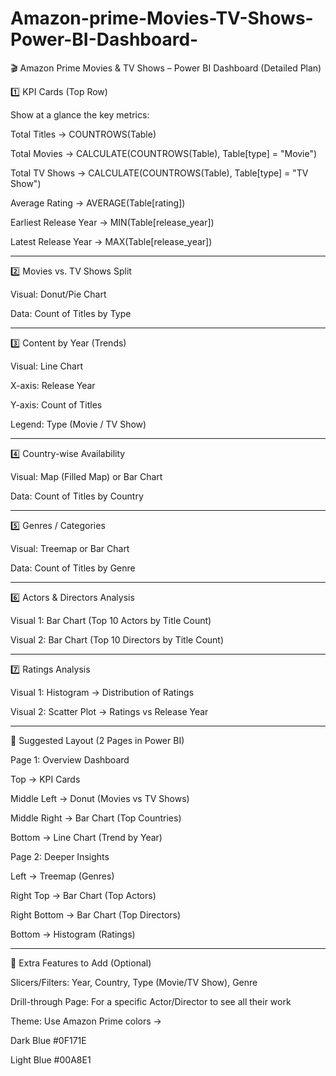 # Amazon-prime-Movies-TV-Shows-Power-BI-Dashboard-
🎬 Amazon Prime Movies & TV Shows – Power BI Dashboard (Detailed Plan)

1️⃣ KPI Cards (Top Row)

Show at a glance the key metrics:

Total Titles → COUNTROWS(Table)

Total Movies → CALCULATE(COUNTROWS(Table), Table[type] = "Movie")

Total TV Shows → CALCULATE(COUNTROWS(Table), Table[type] = "TV Show")

Average Rating → AVERAGE(Table[rating])

Earliest Release Year → MIN(Table[release_year])

Latest Release Year → MAX(Table[release_year])



---

2️⃣ Movies vs. TV Shows Split

Visual: Donut/Pie Chart

Data: Count of Titles by Type




---

3️⃣ Content by Year (Trends)

Visual: Line Chart

X-axis: Release Year

Y-axis: Count of Titles

Legend: Type (Movie / TV Show)





---

4️⃣ Country-wise Availability

Visual: Map (Filled Map) or Bar Chart

Data: Count of Titles by Country







---

5️⃣ Genres / Categories

Visual: Treemap or Bar Chart

Data: Count of Titles by Genre





---

6️⃣ Actors & Directors Analysis

Visual 1: Bar Chart (Top 10 Actors by Title Count)

Visual 2: Bar Chart (Top 10 Directors by Title Count)




---

7️⃣ Ratings Analysis

Visual 1: Histogram → Distribution of Ratings

Visual 2: Scatter Plot → Ratings vs Release Year





---

🎨 Suggested Layout (2 Pages in Power BI)

Page 1: Overview Dashboard

Top → KPI Cards

Middle Left → Donut (Movies vs TV Shows)

Middle Right → Bar Chart (Top Countries)

Bottom → Line Chart (Trend by Year)


Page 2: Deeper Insights

Left → Treemap (Genres)

Right Top → Bar Chart (Top Actors)

Right Bottom → Bar Chart (Top Directors)

Bottom → Histogram (Ratings)



---

🎯 Extra Features to Add (Optional)

Slicers/Filters: Year, Country, Type (Movie/TV Show), Genre

Drill-through Page: For a specific Actor/Director to see all their work

Theme: Use Amazon Prime colors →

Dark Blue #0F171E

Light Blue #00A8E1
